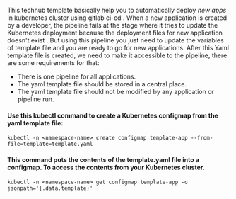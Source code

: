 This techhub template basically help you to automatically deploy *new apps* in kubernetes cluster using gitlab ci-cd .
When a new application is created by a developer, the pipeline fails at the stage where it tries to update the Kubernetes deployment because the deployment files for new application doesn't exist . But using this pipeline you just need to update the variables of template file and you are ready to go for new applications.
After this Yaml template file is created, we need to make it accessible to the pipeline, there are some requirements for that:
- There is one pipeline for all applications.
- The yaml template file should be stored in a central place.
- The yaml template file should not be modified by any application or pipeline run.

#### Use this kubectl command to create a Kubernetes configmap from the yaml template file:

```kubectl -n <namespace-name> create configmap template-app --from-file=template=template.yaml```

#### This command puts the contents of the template.yaml file into a configmap. To access the contents from your Kubernetes cluster.

```kubectl -n <namespace-name> get configmap template-app -o jsonpath='{.data.template}'```
